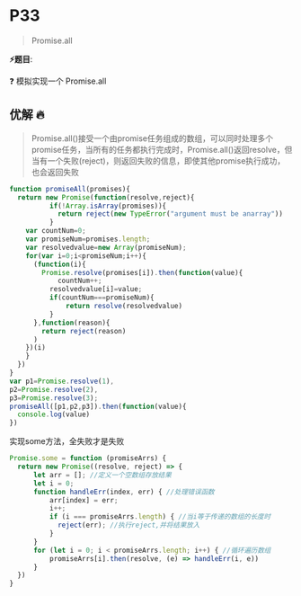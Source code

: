 # P33

> Promise.all

**⚡题目**:

❓ 模拟实现一个 Promise.all

## 优解 🔥

> Promise.all()接受一个由promise任务组成的数组，可以同时处理多个promise任务，当所有的任务都执行完成时，Promise.all()返回resolve，但当有一个失败(reject)，则返回失败的信息，即使其他promise执行成功，也会返回失败

```js
function promiseAll(promises){
  return new Promise(function(resolve,reject){
          if(!Array.isArray(promises)){
            return reject(new TypeError("argument must be anarray"))
          }
    var countNum=0;
    var promiseNum=promises.length;
    var resolvedvalue=new Array(promiseNum);
    for(var i=0;i<promiseNum;i++){
      (function(i){
        Promise.resolve(promises[i]).then(function(value){
            countNum++;
          resolvedvalue[i]=value;
          if(countNum===promiseNum){
              return resolve(resolvedvalue)
          }
      },function(reason){
        return reject(reason)
      )
    })(i)
    }
  })
}
var p1=Promise.resolve(1),
p2=Promise.resolve(2),
p3=Promise.resolve(3);
promiseAll([p1,p2,p3]).then(function(value){
  console.log(value)
})
```

实现some方法，全失败才是失败

```js
Promise.some = function (promiseArrs) {
  return new Promise((resolve, reject) => {
      let arr = []; //定义一个空数组存放结果
      let i = 0;
      function handleErr(index, err) { //处理错误函数
          arr[index] = err;
          i++;
          if (i === promiseArrs.length) { //当i等于传递的数组的长度时 
            reject(err); //执行reject,并将结果放入
          }
      }
      for (let i = 0; i < promiseArrs.length; i++) { //循环遍历数组
          promiseArrs[i].then(resolve, (e) => handleErr(i, e))
      }
  })
}
```
